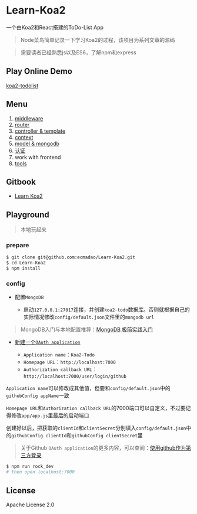 # Learn-Koa2

一个由Koa2和React搭建的ToDo-List App

> Node菜鸟简单记录一下学习Koa2的过程，该项目为系列文章的源码

> 需要读者已经熟悉js以及ES6，了解npm和express

## Play Online Demo

[koa2-todolist](https://koa2-todolist.herokuapp.com)

## Menu

1. [middleware](https://github.com/ecmadao/Coding-Guide/blob/master/Notes/NodeJS/KOA/learn%20koa2--middleware.md)
2. [router](https://github.com/ecmadao/Coding-Guide/blob/master/Notes/NodeJS/KOA/learn%20koa2--router.md)
3. [controller & template](https://github.com/ecmadao/Coding-Guide/blob/master/Notes/NodeJS/KOA/learn%20koa2--controller%20%26%20template.md)
4. [context](https://github.com/ecmadao/Coding-Guide/blob/master/Notes/NodeJS/KOA/learn%20koa2--context.md)
5. [model & mongodb](https://github.com/ecmadao/Coding-Guide/blob/master/Notes/NodeJS/KOA/learn%20koa2--model%20%26%20mongodb.md)
6. [认证](https://github.com/ecmadao/Coding-Guide/blob/master/Notes/NodeJS/KOA/learn%20koa2--%E8%AE%A4%E8%AF%81.md)
7. work with frontend
8. [tools](https://github.com/ecmadao/Coding-Guide/blob/master/Notes/NodeJS/KOA/learn%20koa2--tools.md)

## Gitbook

- [Learn Koa2](https://ecmadao.gitbooks.io/learn-koa2/content/)

## Playground

> 本地玩起来

### prepare

```bash
$ git clone git@github.com:ecmadao/Learn-Koa2.git
$ cd Learn-Koa2
$ npm install
```

### config

- 配置`MongoDB`

  - 启动`127.0.0.1:27017`连接，并创建`koa2-todo`数据库。否则就根据自己的实际情况修改`config/default.json`文件里的`mongodb url`

> MongoDB入门与本地配置推荐：[MongoDB 极简实践入门](https://github.com/StevenSLXie/Tutorials-for-Web-Developers/blob/master/MongoDB%20%E6%9E%81%E7%AE%80%E5%AE%9E%E8%B7%B5%E5%85%A5%E9%97%A8.md)

- [新建一个`OAuth application`](https://github.com/settings/applications/new)

  - `Application name`：`Koa2-Todo`
  - `Homepage URL`：`http://localhost:7000`
  - `Authorization callback URL`：`http://localhost:7000/user/login/github`

`Application name`可以修改成其他值，但要和`config/default.json`中的`githubConfig appName`一致

`Homepage URL`和`Authorization callback URL`的7000端口可以自定义，不过要记得修改`app/app.js`里最后的启动端口

创建好以后，把获取的`clientId`和`clientSecret`分别填入`config/default.json`中的`githubConfig clientId`和`githubConfig clientSecret`里

> 关于Github `OAuth application`的更多内容，可以查阅：[使用github作为第三方登录](https://github.com/ecmadao/Coding-Guide/blob/master/Notes/NodeJS/KOA/learn%20koa2--%E8%AE%A4%E8%AF%81.md#附加--使用github作为第三方登录)

```bash
$ npm run rock_dev
# then open localhost:7000
```

## License

Apache License 2.0
